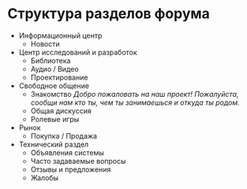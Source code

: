# Структура разделов форума

- Информационный центр
  - Новости
- Центр исследований и разработок
  - Библиотека
  - Аудио / Видео
  - Проектирование
- Свободное общение
  - Знакомство
    _Добро пожаловать на наш проект! Пожалуйста, сообщи нам кто ты, чем ты занимаешься и откуда ты родом._
  - Общая дискуссия
  - Ролевые игры
- Рынок
  - Покупка / Продажа
- Технический раздел
  - Объявления системы
  - Часто задаваемые вопросы
  - Отзывы и предложения
  - Жалобы
